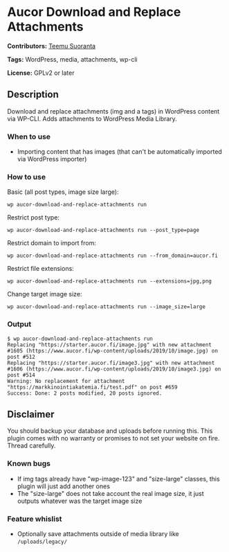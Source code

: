 # Aucor Download and Replace Attachments

**Contributors:** [Teemu Suoranta](https://github.com/TeemuSuoranta)

**Tags:** WordPress, media, attachments, wp-cli

**License:** GPLv2 or later

## Description

Download and replace attachments (img and a tags) in WordPress content via WP-CLI. Adds attachments to WordPress Media Library.

### When to use

 * Importing content that has images (that can't be automatically imported via WordPress importer)

### How to use

Basic (all post types, image size large):

`wp aucor-download-and-replace-attachments run`

Restrict post type:

`wp aucor-download-and-replace-attachments run --post_type=page`

Restrict domain to import from:

`wp aucor-download-and-replace-attachments run --from_domain=aucor.fi`

Restrict file extensions:

`wp aucor-download-and-replace-attachments run --extensions=jpg,png`

Change target image size:

`wp aucor-download-and-replace-attachments run --image_size=large`

### Output

```
$ wp aucor-download-and-replace-attachments run
Replacing "https://starter.aucor.fi/image.jpg" with new attachment #1605 (https://www.aucor.fi/wp-content/uploads/2019/10/image.jpg) on post #512
Replacing "https://starter.aucor.fi/image3.jpg" with new attachment #1606 (https://www.aucor.fi/wp-content/uploads/2019/10/image3.jpg) on post #514
Warning: No replacement for attachment "https://markkinointiakatemia.fi/test.pdf" on post #659
Success: Done: 2 posts modified, 20 posts ignored.
```

## Disclaimer

You should backup your database and uploads before running this. This plugin comes with no warranty or promises to not set your website on fire. Thread carefully.

### Known bugs

* If img tags already have "wp-image-123" and "size-large" classes, this plugin will just add another ones
* The "size-large" does not take account the real image size, it just outputs whatever was the target image size

### Feature whislist

* Optionally save attachments outside of media library like `/uploads/legacy/`
